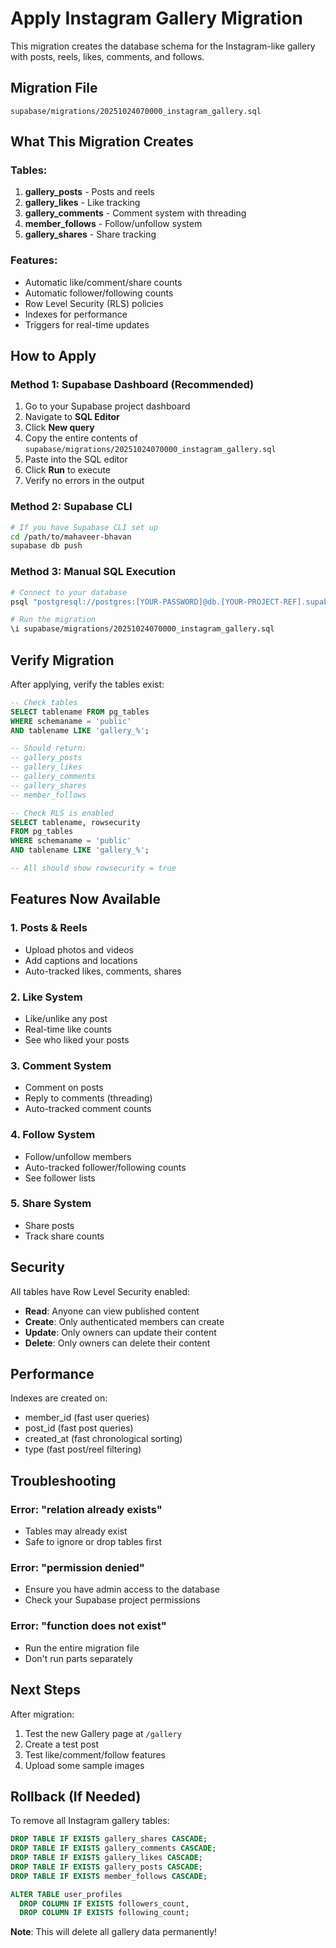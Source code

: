 # Apply Instagram Gallery Migration

This migration creates the database schema for the Instagram-like gallery with posts, reels, likes, comments, and follows.

## Migration File
`supabase/migrations/20251024070000_instagram_gallery.sql`

## What This Migration Creates

### Tables:
1. **gallery_posts** - Posts and reels
2. **gallery_likes** - Like tracking
3. **gallery_comments** - Comment system with threading
4. **member_follows** - Follow/unfollow system
5. **gallery_shares** - Share tracking

### Features:
- Automatic like/comment/share counts
- Automatic follower/following counts
- Row Level Security (RLS) policies
- Indexes for performance
- Triggers for real-time updates

## How to Apply

### Method 1: Supabase Dashboard (Recommended)

1. Go to your Supabase project dashboard
2. Navigate to **SQL Editor**
3. Click **New query**
4. Copy the entire contents of `supabase/migrations/20251024070000_instagram_gallery.sql`
5. Paste into the SQL editor
6. Click **Run** to execute
7. Verify no errors in the output

### Method 2: Supabase CLI

```bash
# If you have Supabase CLI set up
cd /path/to/mahaveer-bhavan
supabase db push
```

### Method 3: Manual SQL Execution

```bash
# Connect to your database
psql "postgresql://postgres:[YOUR-PASSWORD]@db.[YOUR-PROJECT-REF].supabase.co:5432/postgres"

# Run the migration
\i supabase/migrations/20251024070000_instagram_gallery.sql
```

## Verify Migration

After applying, verify the tables exist:

```sql
-- Check tables
SELECT tablename FROM pg_tables
WHERE schemaname = 'public'
AND tablename LIKE 'gallery_%';

-- Should return:
-- gallery_posts
-- gallery_likes
-- gallery_comments
-- gallery_shares
-- member_follows

-- Check RLS is enabled
SELECT tablename, rowsecurity
FROM pg_tables
WHERE schemaname = 'public'
AND tablename LIKE 'gallery_%';

-- All should show rowsecurity = true
```

## Features Now Available

### 1. Posts & Reels
- Upload photos and videos
- Add captions and locations
- Auto-tracked likes, comments, shares

### 2. Like System
- Like/unlike any post
- Real-time like counts
- See who liked your posts

### 3. Comment System
- Comment on posts
- Reply to comments (threading)
- Auto-tracked comment counts

### 4. Follow System
- Follow/unfollow members
- Auto-tracked follower/following counts
- See follower lists

### 5. Share System
- Share posts
- Track share counts

## Security

All tables have Row Level Security enabled:

- **Read**: Anyone can view published content
- **Create**: Only authenticated members can create
- **Update**: Only owners can update their content
- **Delete**: Only owners can delete their content

## Performance

Indexes are created on:
- member_id (fast user queries)
- post_id (fast post queries)
- created_at (fast chronological sorting)
- type (fast post/reel filtering)

## Troubleshooting

### Error: "relation already exists"
- Tables may already exist
- Safe to ignore or drop tables first

### Error: "permission denied"
- Ensure you have admin access to the database
- Check your Supabase project permissions

### Error: "function does not exist"
- Run the entire migration file
- Don't run parts separately

## Next Steps

After migration:
1. Test the new Gallery page at `/gallery`
2. Create a test post
3. Test like/comment/follow features
4. Upload some sample images

## Rollback (If Needed)

To remove all Instagram gallery tables:

```sql
DROP TABLE IF EXISTS gallery_shares CASCADE;
DROP TABLE IF EXISTS gallery_comments CASCADE;
DROP TABLE IF EXISTS gallery_likes CASCADE;
DROP TABLE IF EXISTS gallery_posts CASCADE;
DROP TABLE IF EXISTS member_follows CASCADE;

ALTER TABLE user_profiles
  DROP COLUMN IF EXISTS followers_count,
  DROP COLUMN IF EXISTS following_count;
```

**Note**: This will delete all gallery data permanently!

